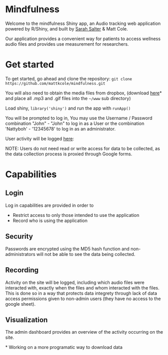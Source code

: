# Mindfulness

Welcome to the mindfulness Shiny app, an Audio tracking web application powered by R/Shiny, and built by [Sarah Salter](https://github.com/sarahsalter) & Matt Cole.


Our application provides a convenient way for patients to access wellness audio files and provides use measurement for researchers. 


# Get started

To get started, go ahead and clone the repository: `git clone https://github.com/mattkcole/mindfulness.git`


You will also need to obtain the media files from dropbox, (download [here](https://www.dropbox.com/sh/fbmgp84m8wohkev/AACOnzNsbsI1kNxT63L5m6Dya?dl=0)* and place all .mp3 and .gif files into the `~/www` sub directory)

Load shiny, `library('shiny')` and run the app with `runApp()`

You will be prompted to log in,
You may use the Username / Password combination "John" - "John" to log in as a User or the combination 'Nattyboh' - '12345678' to log in as an administrator. 

User activity will be logged [here](https://docs.google.com/spreadsheets/d/13WjhTKefPh821hn7Cr00rCyD3kXWwjRsjsYCqcjzDp8/edit?usp=sharing):

NOTE: Users do not need read or write access for data to be collected, as the data collection process is proxied through Google forms.

# Capabilities 

## Login

Log in capabilities are provided in order to
* Restrict access to only those intended to use the application
* Record who is using the application

## Security


Passwords are encrypted using the MD5 hash function and non-administrators will not be able to see the data being collected.


## Recording

Activity on the site will be logged, including which audio files were interacted with, exactly when the files and whom interacted with the files. This is done so in a way that protects data integrety through lack of data access permissions given to non-admin users (they have no access to the google sheet).

## Visualization

The admin dashboard provides an overview of the activity occurring on the site.






\* Working on a more programatic way to download data




